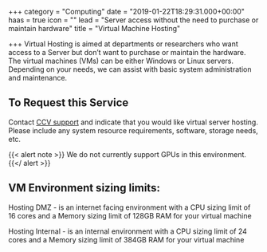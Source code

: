 +++
category = "Computing"
date = "2019-01-22T18:29:31.000+00:00"
haas = true
icon = ""
lead = "Server access without the need to purchase or maintain hardware"
title = "Virtual Machine Hosting"

+++
Virtual Hosting is aimed at departments or researchers who want access to a Server but don’t want to purchase or maintain the hardware. The virtual machines (VMs) can be either Windows or Linux servers. Depending on your needs, we can assist with basic system administration and maintenance.

## To Request this Service

Contact [CCV support](mailto:support@ccv.brown.edu) and indicate that you would like virtual server hosting. Please include any system resource requirements, software, storage needs, etc.

{{< alert note >}}
We do not currently support GPUs in this environment.
{{</ alert >}}


## VM Environment sizing limits:

Hosting DMZ - is an internet facing environment with a CPU sizing limit of 16 cores and a Memory sizing limit of 128GB RAM for your virtual machine

Hosting Internal - is an internal environment with a CPU sizing limit of 24 cores and a Memory sizing limit of 384GB RAM for your virtual machine